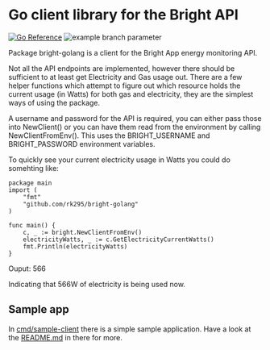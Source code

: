 # Go client library for the Bright API

[![Go Reference](https://pkg.go.dev/badge/github.com/rk295/bright-golang.svg)](https://pkg.go.dev/github.com/rk295/bright-golang)
![example branch parameter](https://github.com/rk295/bright-golang/actions/workflows/go.yml/badge.svg?branch=master)

Package bright-golang is a client for the Bright App energy monitoring API.

Not all the API endpoints are implemented, however there should be sufficient
to at least get Electricity and Gas usage out. There are a few helper functions
which attempt to figure out which resource holds the current usage (in Watts) for both
gas and electricity, they are the simplest ways of using the package.

A username and password for the API is required, you can either pass those into
NewClient() or you can have them read from the environment by calling
NewClientFromEnv().  This uses the BRIGHT_USERNAME and BRIGHT_PASSWORD
environment variables.

To quickly see your current electricity usage in Watts you could do somehting like:

	package main
	import (
		"fmt"
		"github.com/rk295/bright-golang"
	)

	func main() {
		c, _ := bright.NewClientFromEnv()
		electricityWatts, _ := c.GetElectricityCurrentWatts()
		fmt.Println(electricityWatts)
	}

Ouput:
	566

Indicating that 566W of electricity is being used now.

## Sample app

In [cmd/sample-client](cmd/sample-client) there is a simple sample application. Have a look at the [README.md](cmd/sample-client/README.md) in there for more.
